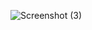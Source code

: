 ![Screenshot (3)](https://github.com/diwakarnath1965/top-courses-react/assets/143476642/d31c465f-1ce5-4f1e-993b-d54bca126786)
